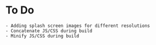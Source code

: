 To Do
=================

	- Adding splash screen images for different resolutions 
	- Concatenate JS/CSS during build   
	- Minify JS/CSS during build

